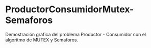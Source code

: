 # ProductorConsumidorMutex-Semaforos
Demostración grafica del problema Productor - Consumidor con el algoritmo de MUTEX y Semaforos.
